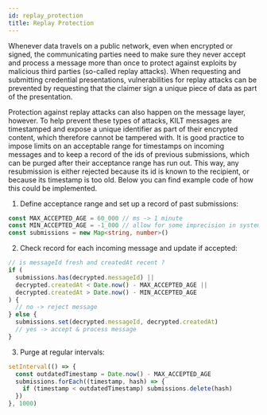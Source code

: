 ```yaml
---
id: replay_protection
title: Replay Protection
---
```


Whenever data travels on a public network, even when encrypted or signed, the communicating parties need to make sure they never accept and process a message more than once to protect against exploits by malicious third parties (so-called replay attacks).
When requesting and submitting credential presentations, vulnerabilities for replay attacks can be prevented by requesting that the claimer sign a unique piece of data as part of the presentation.

<!--TODO: add link to cookbook entry on presentations once available-->

Protection against replay attacks can also happen on the message layer, however.
To help prevent these types of attacks, KILT messages are timestamped and expose a unique identifier as part of their encrypted content, which therefore cannot be tampered with.
It is good practice to impose limits on an acceptable range for timestamps on incoming messages and to keep a record of the ids of previous submissions, which can be purged after their acceptance range has run out.
This way, any resubmission is either rejected because its id is known to the recipient, or because its timestamp is too old.
Below you can find example code of how this could be implemented.

1. Define acceptance range and set up a record of past submissions:

```typescript
const MAX_ACCEPTED_AGE = 60_000 // ms -> 1 minute
const MIN_ACCEPTED_AGE = -1_000 // allow for some imprecision in system time
const submissions = new Map<string, number>()
```

2. Check record for each incoming message and update if accepted:

```typescript
// is messageId fresh and createdAt recent ?
if (
  submissions.has(decrypted.messageId) ||
  decrypted.createdAt < Date.now() - MAX_ACCEPTED_AGE ||
  decrypted.createdAt > Date.now() - MIN_ACCEPTED_AGE
) {
  // no -> reject message
} else {
  submissions.set(decrypted.messageId, decrypted.createdAt)
  // yes -> accept & process message
}
```

3. Purge at regular intervals:

```typescript
setInterval(() => {
  const outdatedTimestamp = Date.now() - MAX_ACCEPTED_AGE
  submissions.forEach((timestamp, hash) => {
    if (timestamp < outdatedTimestamp) submissions.delete(hash)
  })
}, 1000)
```
